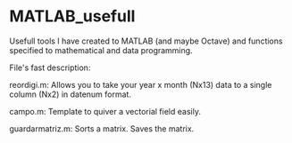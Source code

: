 # MATLAB_usefull
Usefull tools I have created to MATLAB (and maybe Octave) and functions specified to mathematical and data programming.


File's fast description:

reordigi.m: Allows you to take your year x month (Nx13) data to a single column (Nx2) in datenum format.

campo.m: Template to quiver a vectorial field easily.

guardarmatriz.m: Sorts a matrix. Saves the matrix.
